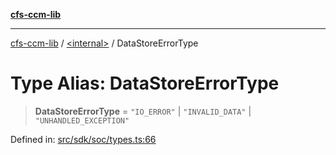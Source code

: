 [**cfs-ccm-lib**](../../README.md)

***

[cfs-ccm-lib](../../README.md) / [\<internal\>](../README.md) / DataStoreErrorType

# Type Alias: DataStoreErrorType

> **DataStoreErrorType** = `"IO_ERROR"` \| `"INVALID_DATA"` \| `"UNHANDLED_EXCEPTION"`

Defined in: [src/sdk/soc/types.ts:66](#)
